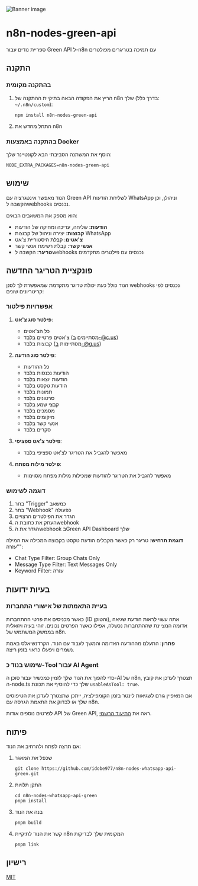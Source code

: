 ![Banner image](https://user-images.githubusercontent.com/10284570/173569848-c624317f-42b1-45a6-ab09-f0ea3c247648.png)

# n8n-nodes-green-api

ספריית נודים עבור Green API ל-n8n עם תמיכה בטריגרים מפולטרים

## התקנה

### בהתקנה מקומית

1. הריץ את הפקודה הבאה בתיקיית ההתקנה של n8n שלך (בדרך כלל: `~/.n8n/custom`):
   ```
   npm install n8n-nodes-green-api
   ```

2. התחל מחדש את n8n

### בהתקנה באמצעות Docker

הוסף את המשתנה הסביבתי הבא לקונטיינר שלך:
```
NODE_EXTRA_PACKAGES=n8n-nodes-green-api
```

## שימוש

הנוד מאפשר אינטגרציה עם Green API לשליחת הודעות WhatsApp וניהולן, וכן הקשבה לwebhooks נכנסים.

הוא מספק את המשאבים הבאים:
- **הודעות**: שליחה, עריכה ומחיקה של הודעות 
- **קבוצות**: יצירה וניהול של קבוצות WhatsApp
- **צ'אטים**: קבלת היסטוריית צ'אט
- **אנשי קשר**: קבלת רשימת אנשי קשר
- **טריגר**: הקשבה לwebhooks נכנסים עם פילטרים מתקדמים

## פונקציית הטריגר החדשה

הנוד כולל כעת יכולת טריגר מתקדמת שמאפשרת לך לסנן webhooks נכנסים לפי קריטריונים שונים:

### אפשרויות פילטור

1. **פילטר סוג צ'אט**:
   - כל הצ'אטים
   - צ'אטים פרטיים בלבד (מסתיימים ב-@c.us)
   - קבוצות בלבד (מסתיימות ב-@g.us)

2. **פילטר סוג הודעה**:
   - כל ההודעות
   - הודעות נכנסות בלבד
   - הודעות יוצאות בלבד
   - הודעות טקסט בלבד
   - תמונות בלבד
   - סרטונים בלבד
   - קבצי שמע בלבד
   - מסמכים בלבד
   - מיקומים בלבד
   - אנשי קשר בלבד
   - סקרים בלבד

3. **פילטר צ'אט ספציפי**:
   - מאפשר להגביל את הטריגר לצ'אט ספציפי בלבד

4. **פילטר מילות מפתח**:
   - מאפשר להגביל את הטריגר להודעות שמכילות מילות מפתח מסוימות

### דוגמה לשימוש

1. בחר "Trigger" כמשאב
2. בחר "Webhook" כפעולה
3. הגדר את הפילטרים הרצויים
4. העתק את כתובת הwebhook
5. הגדר את הwebhook בGreen API Dashboard שלך

**דוגמת תרחיש**: טריגר רק כאשר מקבלים הודעת טקסט בקבוצה המכילה את המילה "עזרה":
- Chat Type Filter: Group Chats Only
- Message Type Filter: Text Messages Only  
- Keyword Filter: עזרה

## בעיות ידועות

### בעיית התאמתות של אישורי התחברות

כאשר מכניסים את פרטי ההתחברות (ID והטוקן), אתה עשוי לראות הודעת שגיאה אדומה המציינת שההתחברות נכשלה, אפילו כאשר הפרטים נכונים. זוהי בעיה ויזואלית בממשק המשתמש של n8n.

**פתרון**: התעלם מההודעה האדומה והמשך לעבוד עם הנוד. הקרדנשיאלס באמת נשמרים ויפעלו כראוי בזמן ריצה.

### שימוש בנוד כ-Tool עבור AI Agent

כדי להפוך את הנוד שלך לזמין כמכשיר עבור סוכן ה-AI של n8n, תצטרך לעדכן את קובץ ה-node.ts שלך כדי להוסיף את תכונת `usableAsTool: true`.

אם המאפיין גורם לשגיאות לינטר בזמן הקומפילציה, ייתכן שתצטרך לעדכן את הטיפוסים שלך או לבדוק את התאמת הגרסה עם n8n.

לפרטים נוספים אודות API של Green API, ראה את [התיעוד הרשמי](https://green-api.com/en/docs/).

## פיתוח

אם תרצה לפתח ולהרחיב את הנוד:

1. שכפל את המאגר
   ```
   git clone https://github.com/idobe977/n8n-nodes-whatsapp-api-green.git
   ```
2. התקן תלויות
   ```
   cd n8n-nodes-whatsapp-api-green
   pnpm install
   ```
3. בנה את הנוד
   ```
   pnpm build
   ```
4. קשר את הנוד לתיקיית n8n המקומית שלך לבדיקות
   ```
   pnpm link
   ```

## רישיון

[MIT](LICENSE.md)
